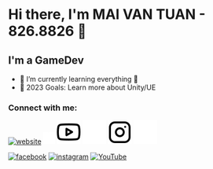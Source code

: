 # Hi there, I'm MAI VAN TUAN - 826.8826 👋 

## I'm a GameDev

- 🌱 I’m currently learning everything 🤣
- 🥅 2023 Goals: Learn more about Unity/UE

### Connect with me:

[![website](./img/facebook-l)](https://www.youtube.com/channel/UCpk8N1C_mPkIc8ngGFDTj0w#gh-light-mode-only)
[![website](./img/facebook-logo-2019.png)](https://www.youtube.com/channel/UCpk8N1C_mPkIc8ngGFDTj0w#gh-dark-mode-only)
[![website](./img/youtube-light.svg)](https://www.youtube.com/channel/UCpk8N1C_mPkIc8ngGFDTj0w#gh-light-mode-only)
[![website](./img/youtube-dark.svg)](https://www.youtube.com/channel/UCpk8N1C_mPkIc8ngGFDTj0w#gh-dark-mode-only)
[![website](./img/instagram-light.svg)](https://www.instagram.com/826.8826/#gh-light-mode-only)
[![website](./img/instagram-dark.svg)](https://www.instagram.com/826.8826/#gh-dark-mode-only)

[<img src='https://cdn.jsdelivr.net/npm/simple-icons@3.0.1/icons/facebook.svg' alt='facebook' height='40'>](https://www.facebook.com/https://www.facebook.com/tuaansmeos/)  [<img src='https://cdn.jsdelivr.net/npm/simple-icons@3.0.1/icons/instagram.svg' alt='instagram' height='40'>](https://www.instagram.com/https://www.instagram.com/826.8826//)  [<img src='https://cdn.jsdelivr.net/npm/simple-icons@3.0.1/icons/youtube.svg' alt='YouTube' height='40'>](https://www.youtube.com/channel/https://www.youtube.com/channel/UCpk8N1C_mPkIc8ngGFDTj0w)  



